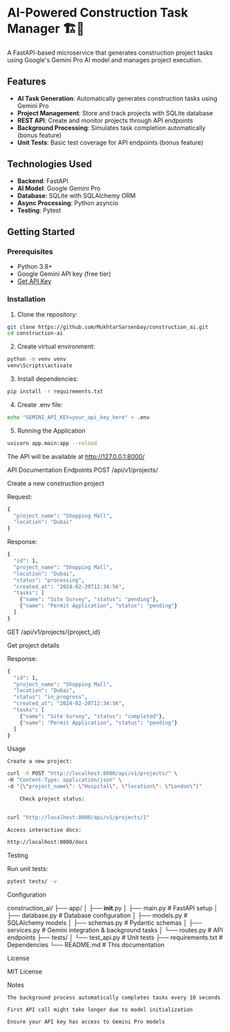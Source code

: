 # AI-Powered Construction Task Manager 🏗️🤖

A FastAPI-based microservice that generates construction project tasks using Google's Gemini Pro AI model and manages project execution.

## Features

- **AI Task Generation**: Automatically generates construction tasks using Gemini Pro
- **Project Management**: Store and track projects with SQLite database
- **REST API**: Create and monitor projects through API endpoints
- **Background Processing**: Simulates task completion automatically (bonus feature)
- **Unit Tests**: Basic test coverage for API endpoints (bonus feature)

## Technologies Used

- **Backend**: FastAPI
- **AI Model**: Google Gemini Pro
- **Database**: SQLite with SQLAlchemy ORM
- **Async Processing**: Python asyncio
- **Testing**: Pytest

## Getting Started

### Prerequisites

- Python 3.8+
- Google Gemini API key (free tier)
- [Get API Key](https://ai.google.dev/)

### Installation

1. Clone the repository:
```bash
git clone https://github.com/MukhtarSarsenbay/construction_ai.git
cd construction-ai
```

2. Create virtual environment:
```bash
python -m venv venv
venv\Scripts\activate
```

3. Install dependencies:
```bash
pip install -r requirements.txt
```

4. Create .env file:
```bash
echo "GEMINI_API_KEY=your_api_key_here" > .env
```
5. Running the Application
```bash
uvicorn app.main:app --reload
```
The API will be available at http://127.0.0.1:8000/

API Documentation
Endpoints
POST /api/v1/projects/

Create a new construction project

Request:
```bash
{
  "project_name": "Shopping Mall",
  "location": "Dubai"
}
```
Response:
```bash
{
  "id": 1,
  "project_name": "Shopping Mall",
  "location": "Dubai",
  "status": "processing",
  "created_at": "2024-02-20T12:34:56",
  "tasks": [
    {"name": "Site Survey", "status": "pending"},
    {"name": "Permit Application", "status": "pending"}
  ]
}
```

GET /api/v1/projects/{project_id}

Get project details

Response:
```bash
{
  "id": 1,
  "project_name": "Shopping Mall",
  "location": "Dubai",
  "status": "in_progress",
  "created_at": "2024-02-20T12:34:56",
  "tasks": [
    {"name": "Site Survey", "status": "completed"},
    {"name": "Permit Application", "status": "pending"}
  ]
}
```

Usage

    Create a new project:

```bash
curl -X POST "http://localhost:8000/api/v1/projects/" \
-H "Content-Type: application/json" \
-d "{\"project_name\": \"Hospital\", \"location\": \"London\"}"

    Check project status:
```
```bash

curl "http://localhost:8000/api/v1/projects/1"
```
    Access interactive docs:

```bash
http://localhost:8000/docs
```
Testing

Run unit tests:
```bash
pytest tests/ -v
```

Configuration

construction_ai/
├── app/
│   ├── __init__.py
│   ├── main.py         # FastAPI setup
│   ├── database.py     # Database configuration
│   ├── models.py       # SQLAlchemy models
│   ├── schemas.py      # Pydantic schemas
│   ├── services.py     # Gemini integration & background tasks
│   └── routes.py       # API endpoints
├── tests/
│   └── test_api.py     # Unit tests
├── requirements.txt    # Dependencies
└── README.md           # This documentation

License

MIT License

Notes

    The background process automatically completes tasks every 10 seconds

    First API call might take longer due to model initialization

    Ensure your API key has access to Gemini Pro models
